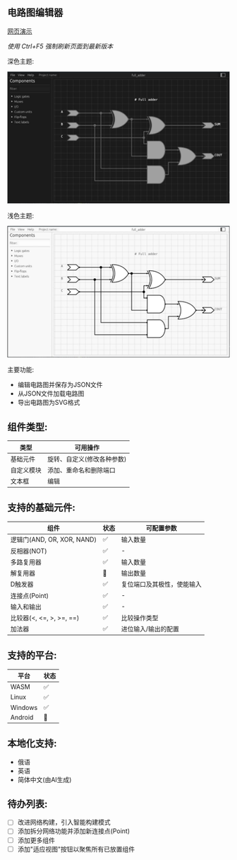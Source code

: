 ## 电路图编辑器

[网页演示](https://nikonufrienko.github.io/editor/)

*使用 Ctrl+F5 强制刷新页面到最新版本*

深色主题:

![](assets/common/example_dark.jpg)

浅色主题:

![](assets/common/example_light.jpg)

主要功能:
* 编辑电路图并保存为JSON文件
* 从JSON文件加载电路图
* 导出电路图为SVG格式

## 组件类型:

|类型|可用操作|
|-|-|
|基础元件|旋转、自定义(修改各种参数)|
|自定义模块|添加、重命名和删除端口|
|文本框|编辑|

## 支持的基础元件:

|组件|状态|可配置参数|
|-|-|-|
|逻辑门(AND, OR, XOR, NAND)|✅| 输入数量|
|反相器(NOT) |✅| -|
|多路复用器|✅|输入数量|
|解复用器|🔄|输出数量|
|D触发器|✅|复位端口及其极性，使能输入|
|连接点(Point)|✅|-|
|输入和输出|✅|-|
|比较器(<, <=, >, >=, ==)|✅|比较操作类型|
|加法器|✅|进位输入/输出的配置|

## 支持的平台:

|平台|状态|
|-|-|
|WASM|✅|
|Linux|✅|
|Windows|✅|
|Android|🔄|

## 本地化支持:

* 俄语
* 英语
* 简体中文(由AI生成)

## 待办列表:

* [ ] 改进网络构建，引入智能构建模式
* [ ] 添加拆分网络功能并添加新连接点(Point)
* [ ] 添加更多组件
* [ ] 添加"适应视图"按钮以聚焦所有已放置组件
